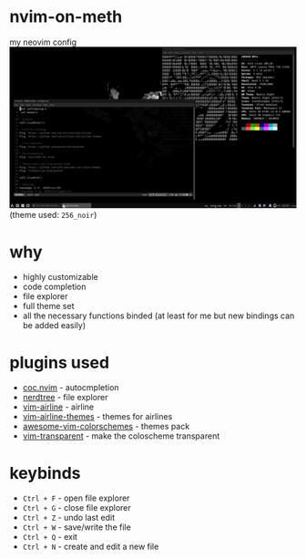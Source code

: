 # nvim-on-meth
my neovim config
![ss](ghoulss.png)<br>
(theme used: `256_noir`)

# why
- highly customizable
- code completion
- file explorer
- full theme set
- all the necessary functions binded (at least for me but new bindings can be added easily)

# plugins used
- [coc.nvim](https://github.com/neoclide/coc.nvim) - autocmpletion
- [nerdtree](https://github.com/preservim/nerdtree) - file explorer
- [vim-airline](https://github.com/vim-airline/vim-airline) - airline
- [vim-airline-themes](https://github.com/vim-airline/vim-airline-themes) - themes for airlines
- [awesome-vim-colorschemes](https://github.com/rafi/awesome-vim-colorschemes) - themes pack
- [vim-transparent](https://github.com/tribela/vim-transparent) - make the coloscheme transparent

# keybinds
- `Ctrl + F` - open file explorer
- `Ctrl + G` - close file explorer
- `Ctrl + Z` - undo last edit
- `Ctrl + W` - save/write the file
- `Ctrl + Q` - exit
- `Ctrl + N` - create and edit a new file
